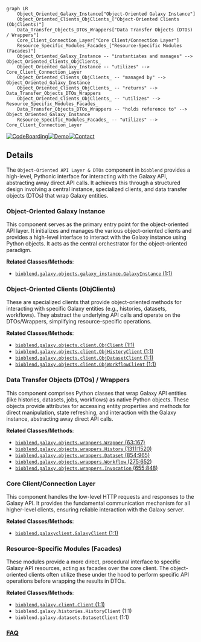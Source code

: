 ```mermaid
graph LR
    Object_Oriented_Galaxy_Instance["Object-Oriented Galaxy Instance"]
    Object_Oriented_Clients_ObjClients_["Object-Oriented Clients (ObjClients)"]
    Data_Transfer_Objects_DTOs_Wrappers["Data Transfer Objects (DTOs) / Wrappers"]
    Core_Client_Connection_Layer["Core Client/Connection Layer"]
    Resource_Specific_Modules_Facades_["Resource-Specific Modules (Facades)"]
    Object_Oriented_Galaxy_Instance -- "instantiates and manages" --> Object_Oriented_Clients_ObjClients_
    Object_Oriented_Galaxy_Instance -- "utilizes" --> Core_Client_Connection_Layer
    Object_Oriented_Clients_ObjClients_ -- "managed by" --> Object_Oriented_Galaxy_Instance
    Object_Oriented_Clients_ObjClients_ -- "returns" --> Data_Transfer_Objects_DTOs_Wrappers
    Object_Oriented_Clients_ObjClients_ -- "utilizes" --> Resource_Specific_Modules_Facades_
    Data_Transfer_Objects_DTOs_Wrappers -- "holds reference to" --> Object_Oriented_Galaxy_Instance
    Resource_Specific_Modules_Facades_ -- "utilizes" --> Core_Client_Connection_Layer
```

[![CodeBoarding](https://img.shields.io/badge/Generated%20by-CodeBoarding-9cf?style=flat-square)](https://github.com/CodeBoarding/GeneratedOnBoardings)[![Demo](https://img.shields.io/badge/Try%20our-Demo-blue?style=flat-square)](https://www.codeboarding.org/demo)[![Contact](https://img.shields.io/badge/Contact%20us%20-%20contact@codeboarding.org-lightgrey?style=flat-square)](mailto:contact@codeboarding.org)

## Details

The `Object-Oriented API Layer & DTOs` component in `bioblend` provides a high-level, Pythonic interface for interacting with the Galaxy API, abstracting away direct API calls. It achieves this through a structured design involving a central instance, specialized clients, and data transfer objects (DTOs) that wrap Galaxy entities.

### Object-Oriented Galaxy Instance
This component serves as the primary entry point for the object-oriented API layer. It initializes and manages the various object-oriented clients and provides a high-level interface to interact with the Galaxy instance using Python objects. It acts as the central orchestrator for the object-oriented paradigm.


**Related Classes/Methods**:

- <a href="https://github.com/galaxyproject/bioblend/blob/main/bioblend/galaxy/objects/galaxy_instance.py#L1-L1" target="_blank" rel="noopener noreferrer">`bioblend.galaxy.objects.galaxy_instance.GalaxyInstance` (1:1)</a>


### Object-Oriented Clients (ObjClients)
These are specialized clients that provide object-oriented methods for interacting with specific Galaxy entities (e.g., histories, datasets, workflows). They abstract the underlying API calls and operate on the DTOs/Wrappers, simplifying resource-specific operations.


**Related Classes/Methods**:

- <a href="https://github.com/galaxyproject/bioblend/blob/main/bioblend/galaxy/objects/client.py#L1-L1" target="_blank" rel="noopener noreferrer">`bioblend.galaxy.objects.client.ObjClient` (1:1)</a>
- <a href="https://github.com/galaxyproject/bioblend/blob/main/bioblend/galaxy/objects/client.py#L1-L1" target="_blank" rel="noopener noreferrer">`bioblend.galaxy.objects.client.ObjHistoryClient` (1:1)</a>
- <a href="https://github.com/galaxyproject/bioblend/blob/main/bioblend/galaxy/objects/client.py#L1-L1" target="_blank" rel="noopener noreferrer">`bioblend.galaxy.objects.client.ObjDatasetClient` (1:1)</a>
- <a href="https://github.com/galaxyproject/bioblend/blob/main/bioblend/galaxy/objects/client.py#L1-L1" target="_blank" rel="noopener noreferrer">`bioblend.galaxy.objects.client.ObjWorkflowClient` (1:1)</a>


### Data Transfer Objects (DTOs) / Wrappers
This component comprises Python classes that wrap Galaxy API entities (like histories, datasets, jobs, workflows) as native Python objects. These objects provide attributes for accessing entity properties and methods for direct manipulation, state refreshing, and interaction with the Galaxy instance, abstracting away direct API calls.


**Related Classes/Methods**:

- <a href="https://github.com/galaxyproject/bioblend/blob/main/bioblend/galaxy/objects/wrappers.py#L63-L167" target="_blank" rel="noopener noreferrer">`bioblend.galaxy.objects.wrappers.Wrapper` (63:167)</a>
- <a href="https://github.com/galaxyproject/bioblend/blob/main/bioblend/galaxy/objects/wrappers.py#L1311-L1520" target="_blank" rel="noopener noreferrer">`bioblend.galaxy.objects.wrappers.History` (1311:1520)</a>
- <a href="https://github.com/galaxyproject/bioblend/blob/main/bioblend/galaxy/objects/wrappers.py#L854-L965" target="_blank" rel="noopener noreferrer">`bioblend.galaxy.objects.wrappers.Dataset` (854:965)</a>
- <a href="https://github.com/galaxyproject/bioblend/blob/main/bioblend/galaxy/objects/wrappers.py#L275-L652" target="_blank" rel="noopener noreferrer">`bioblend.galaxy.objects.wrappers.Workflow` (275:652)</a>
- <a href="https://github.com/galaxyproject/bioblend/blob/main/bioblend/galaxy/objects/wrappers.py#L655-L848" target="_blank" rel="noopener noreferrer">`bioblend.galaxy.objects.wrappers.Invocation` (655:848)</a>


### Core Client/Connection Layer
This component handles the low-level HTTP requests and responses to the Galaxy API. It provides the fundamental communication mechanism for all higher-level clients, ensuring reliable interaction with the Galaxy server.


**Related Classes/Methods**:

- <a href="https://github.com/galaxyproject/bioblend/blob/main/bioblend/galaxyclient.py#L1-L1" target="_blank" rel="noopener noreferrer">`bioblend.galaxyclient.GalaxyClient` (1:1)</a>


### Resource-Specific Modules (Facades)
These modules provide a more direct, procedural interface to specific Galaxy API resources, acting as facades over the core client. The object-oriented clients often utilize these under the hood to perform specific API operations before wrapping the results in DTOs.


**Related Classes/Methods**:

- <a href="https://github.com/galaxyproject/bioblend/blob/main/bioblend/galaxy/client.py#L1-L1" target="_blank" rel="noopener noreferrer">`bioblend.galaxy.client.Client` (1:1)</a>
- `bioblend.galaxy.histories.HistoryClient` (1:1)
- `bioblend.galaxy.datasets.DatasetClient` (1:1)




### [FAQ](https://github.com/CodeBoarding/GeneratedOnBoardings/tree/main?tab=readme-ov-file#faq)